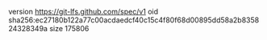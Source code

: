 version https://git-lfs.github.com/spec/v1
oid sha256:ec27180b122a77c00acdaedcf40c15c4f80f68d00895dd58a2b835824328349a
size 175806
